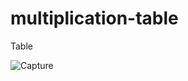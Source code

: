 # multiplication-table
Table

![Capture](https://github.com/poonambharwad/multiplication-table/assets/142761007/266f0a69-5a66-416f-9cba-904cc37cc154)
